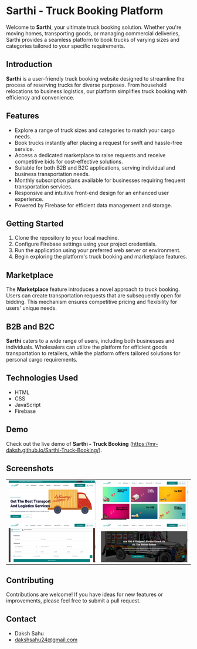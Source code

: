 # Sarthi - Truck Booking Platform

Welcome to **Sarthi**, your ultimate truck booking solution. Whether you're moving homes, transporting goods, or managing commercial deliveries, Sarthi provides a seamless platform to book trucks of varying sizes and categories tailored to your specific requirements.

## Introduction

**Sarthi** is a user-friendly truck booking website designed to streamline the process of reserving trucks for diverse purposes. From household relocations to business logistics, our platform simplifies truck booking with efficiency and convenience.

## Features

- Explore a range of truck sizes and categories to match your cargo needs.
- Book trucks instantly after placing a request for swift and hassle-free service.
- Access a dedicated marketplace to raise requests and receive competitive bids for cost-effective solutions.
- Suitable for both B2B and B2C applications, serving individual and business transportation needs.
- Monthly subscription plans available for businesses requiring frequent transportation services.
- Responsive and intuitive front-end design for an enhanced user experience.
- Powered by Firebase for efficient data management and storage.

## Getting Started

1. Clone the repository to your local machine.
2. Configure Firebase settings using your project credentials.
3. Run the application using your preferred web server or environment.
4. Begin exploring the platform's truck booking and marketplace features.

## Marketplace

The **Marketplace** feature introduces a novel approach to truck booking. Users can create transportation requests that are subsequently open for bidding. This mechanism ensures competitive pricing and flexibility for users' unique needs.

## B2B and B2C

**Sarthi** caters to a wide range of users, including both businesses and individuals. Wholesalers can utilize the platform for efficient goods transportation to retailers, while the platform offers tailored solutions for personal cargo requirements.

## Technologies Used

- HTML
- CSS
- JavaScript
- Firebase

## Demo

Check out the live demo of **Sarthi - Truck Booking** (https://mr-daksh.github.io/Sarthi-Truck-Booking/).

## Screenshots

<table>
  <tr>
    <tr>
    <td align="center">
      <img src="assets/img/s1.png" alt="Screenshot 1" width="400">
    </td>
    <td align="center">
      <img src="assets/img/s2.png" alt="Screenshot 2" width="400">
    </td>
  </tr>
  <tr>
    <td align="center">
      <img src="assets/img/s3.png" alt="Screenshot 3" width="400">
    </td>
    <td align="center">
      <img src="assets/img/s4.png" alt="Screenshot 4" width="400">
    </td>
  </tr>
</table>

## Contributing

Contributions are welcome! If you have ideas for new features or improvements, please feel free to submit a pull request.

## Contact

- Daksh Sahu
- dakshsahu24@gmail.com


